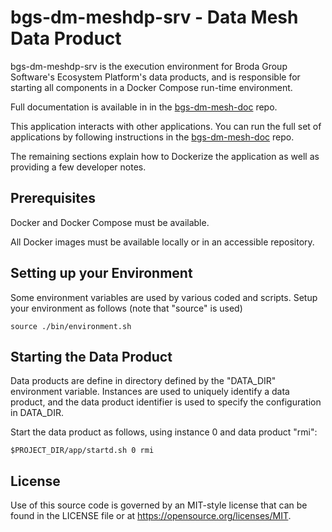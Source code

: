 # bgs-dm-meshdp-srv - Data Mesh Data Product

bgs-dm-meshdp-srv is the execution environment for Broda Group
Software's Ecosystem Platform's data products, and is responsible for starting all
components in a Docker Compose run-time environment.

Full documentation is available in in the
[bgs-dm-mesh-doc](https://github.com/brodagroupsoftware/bgs-dm-mesh-doc)
repo.

This application interacts with other applications. You can run
the full set of applications by following instructions in the
[bgs-dm-mesh-doc](https://github.com/brodagroupsoftware/bgs-dm-mesh-doc)
repo.

The remaining sections explain how to Dockerize the application
as well as providing a few developer notes.

## Prerequisites

Docker and Docker Compose must be available.

All Docker images must be available locally or in an
accessible repository.

## Setting up your Environment

Some environment variables are used by various coded and scripts.
Setup your environment as follows (note that "source" is used)
~~~~
source ./bin/environment.sh
~~~~

## Starting the Data Product

Data products are define in directory defined by the "DATA_DIR"
environment variable.  Instances are used to uniquely identify a
data product, and the data product identifier is used to specify
the configuration in DATA_DIR.

Start the data product as follows, using instance 0
and data product "rmi":
~~~~
$PROJECT_DIR/app/startd.sh 0 rmi
~~~~

## License

Use of this source code is governed by an MIT-style
license that can be found in the LICENSE file or at
https://opensource.org/licenses/MIT.
